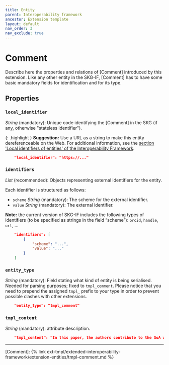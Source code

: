```yaml
---
title: Entity
parent: Interoperability framework
ancestor: Extension template
layout: default
nav_order: 3
nav_exclude: true
---
```


# Comment

Describe here the properties and relations of [Comment] introduced by this extension.
Like any other entity in the SKG-IF, [Comment] has to have some basic mandatory fields for identification and for its type.


## Properties

### `local_identifier`
*String* (mandatory): Unique code identifying the [Comment] in the SKG (if any, otherwise "stateless identifier").

{: .highlight }
**Suggestion:** Use a URL as a string to make this entity dereferenceable on the Web. For additional information, see the [section 'Local identifiers of entities' of the Interoperability Framework](/interoperability-framework/#local-identifiers-of-entities).

```json
    "local_identifier": "https://..."
```

### `identifiers`
*List* (recommended): Objects representing external identifiers for the entity. 

Each identifier is structured as follows:
- `scheme` *String* (mandatory): The scheme for the external identifier.
- `value` *String* (mandatory): The external identifier.

**Note:** the current version of SKG-IF includes the following types of identifiers (to be specified as strings in the field “scheme”): `orcid`, `handle`, `url`, ...

```json
    "identifiers": [
        {
            "scheme": "...",
            "value": "..."
        }           
    ]
```

### `entity_type`
*String* (mandatory): Field stating what kind of entity is being serialised. Needed for parsing purposes; fixed to `tmpl_comment`. Please notice that you need to prepend the assigned `tmpl_` prefix to your type in order to prevent possible clashes with other extensions.

```json
    "entity_type": "tmpl_comment"
```

### `tmpl_content`
*String* (mandatory): attribute description.

```json
    "tmpl_content": "In this paper, the authors contribute to the SoA with A, B, and C."
```

----
[Comment]: {% link ext-tmpl/extended-interoperability-framework/extension-entities/tmpl-comment.md %}